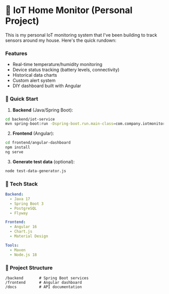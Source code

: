 # 🏡 IoT Home Monitor (Personal Project)

This is my personal IoT monitoring system that I've been building to track sensors around my house. Here's the quick rundown:

### Features
- Real-time temperature/humidity monitoring
- Device status tracking (battery levels, connectivity)
- Historical data charts 
- Custom alert system 
- DIY dashboard built with Angular 

### 🚀 Quick Start
1. **Backend** (Java/Spring Boot):
```bash
cd backend/iot-service
mvn spring-boot:run -Dspring-boot.run.main-class=com.company.iotmonitor.ingestion.DataIngestionApplication
```

2. **Frontend** (Angular):
```bash
cd frontend/angular-dashboard
npm install
ng serve
```

3. **Generate test data** (optional):
```bash
node test-data-generator.js
```

### 🔧 Tech Stack
```yaml
Backend: 
  - Java 17
  - Spring Boot 3
  - PostgreSQL
  - Flyway

Frontend:
  - Angular 16
  - Chart.js
  - Material Design

Tools:
  - Maven
  - Node.js 18
```

### 📂 Project Structure
```
/backend       # Spring Boot services
/frontend      # Angular dashboard
/docs          # API documentation
```